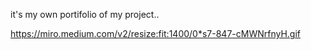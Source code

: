 it's my own portifolio of my project..

https://miro.medium.com/v2/resize:fit:1400/0*s7-847-cMWNrfnyH.gif
